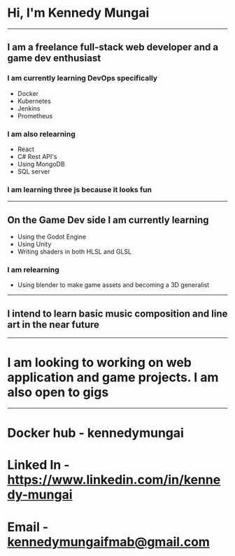 # Hi, I'm Kennedy Mungai
----
## I am a freelance full-stack web developer and a game dev enthusiast
### I am currently learning DevOps specifically 
- Docker
- Kubernetes
- Jenkins
- Prometheus
  
### I am also relearning
- React
- C# Rest API's
- Using MongoDB 
- SQL server

### I am learning three js because it looks fun

----------------------

## On the Game Dev side I am currently learning
- Using the Godot Engine
- Using Unity
- Writing shaders in both HLSL and GLSL

### I am relearning
- Using blender to make game assets and becoming a 3D generalist

----

## I intend to learn basic music composition and line art in the near future 

---

# I am looking to working on web application and game projects. I am also open to gigs 

---

# Docker hub - kennedymungai
# Linked In - https://www.linkedin.com/in/kennedy-mungai
# Email - kennedymungaifmab@gmail.com
